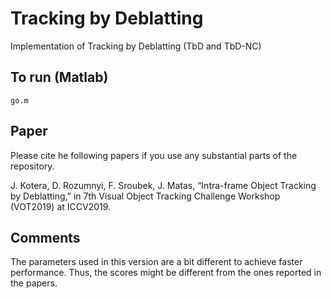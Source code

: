 # Tracking by Deblatting
Implementation of Tracking by Deblatting (TbD and TbD-NC)

## To run (Matlab)
```
go.m
```

## Paper
Please cite he following papers if you use any substantial parts of the repository.

J. Kotera, D. Rozumnyi, F. Sroubek, J. Matas, “Intra-frame Object Tracking by Deblatting,” in 7th Visual Object Tracking Challenge Workshop (VOT2019) at ICCV2019.


## Comments
The parameters used in this version are a bit different to achieve faster performance. Thus, the scores might be different from the ones reported in the papers. 

